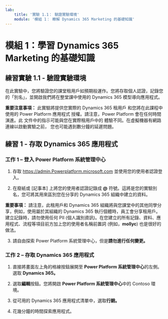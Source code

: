 ```yaml
---
lab:
    title: '實驗 1.1： 驗證實驗環境'
    module: '模組 1： 瞭解 Dynamics 365 Marketing 的基礎知識'
---
```



模組 1：學習 Dynamics 365 Marketing 的基礎知識
========================

## 練習實驗 1.1 - 驗證實驗環境 

在此實驗中，您將驗證您的課堂租用戶如預期般運作。您將存取個人認證，記錄您的「別名」，並開啟我們將在整堂課中使用的 Dynamics 365 模型導向應用程式。 

**重要注意事項：** 此實驗將提供您實際的 Dynamics 365 租用戶
和您將在此課程中使用的 Power Platform 應用程式
授權。請注意，Power Platform 會在任何時間演進。此
文件中的指示可能與您在實際租用戶中的
體驗不同。在虛擬機器有網路連線以啟動實驗之前，
您也可能遇到數分鐘的延遲問題。

練習 1 - 存取 Dynamics 365 應用程式
---------------------------------------------------

### 工作 1 – 登入 Power Platform 系統管理中心

1.  存取 <https://admin.Powerplatform.microsoft.com> 並使用您的使用者認證登入。

2. 在廢紙或 [記事本] 上將您的使用者認證記錄成 **@** 符號。這將是您的實驗別名，您可將其用來區別您在分享的 Dynamics 365 組織中建立的資料。 

**重要事項：** 請注意，此租用戶和 Dynamics 365 組織將與您課堂中的其他同學分享，例如，使用屬於其組織的 Dynamics 365 執行個體時，員工會分享租用戶。建立記錄時，請勿使用任何 PII (個人識別資訊)。在您建立的所有記錄、資料、應用程式、流程等項目前方加上您的使用者名稱前置詞 (例如，**mollyc**) 也是很好的做法。

3. 請自由探索 Power Platform 系統管理中心，但是**請勿進行任何變更。**

### 工作 2 – 存取 Dynamics 365 應用程式

1.  直接將畫面左上角的格線按鈕展開至 **Power Platform 系統管理中心**的左側。選取 **Dynamics 365。**

2.  選取**編輯**按鈕。您將開啟 **Power Platform 系統管理中心**中的 Contoso 環境。

4. 從可用的 Dynamics 365 應用程式清單中，選取**行銷。**

5. 花幾分鐘的時間探索應用程式。
